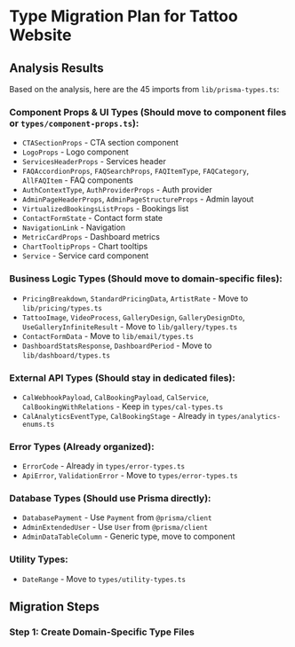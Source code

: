 # Type Migration Plan for Tattoo Website

## Analysis Results

Based on the analysis, here are the 45 imports from `lib/prisma-types.ts`:

### Component Props & UI Types (Should move to component files or `types/component-props.ts`):
- `CTASectionProps` - CTA section component
- `LogoProps` - Logo component  
- `ServicesHeaderProps` - Services header
- `FAQAccordionProps`, `FAQSearchProps`, `FAQItemType`, `FAQCategory`, `AllFAQItem` - FAQ components
- `AuthContextType`, `AuthProviderProps` - Auth provider
- `AdminPageHeaderProps`, `AdminPageStructureProps` - Admin layout
- `VirtualizedBookingsListProps` - Bookings list
- `ContactFormState` - Contact form state
- `NavigationLink` - Navigation
- `MetricCardProps` - Dashboard metrics
- `ChartTooltipProps` - Chart tooltips
- `Service` - Service card component

### Business Logic Types (Should move to domain-specific files):
- `PricingBreakdown`, `StandardPricingData`, `ArtistRate` - Move to `lib/pricing/types.ts`
- `TattooImage`, `VideoProcess`, `GalleryDesign`, `GalleryDesignDto`, `UseGalleryInfiniteResult` - Move to `lib/gallery/types.ts`
- `ContactFormData` - Move to `lib/email/types.ts`
- `DashboardStatsResponse`, `DashboardPeriod` - Move to `lib/dashboard/types.ts`

### External API Types (Should stay in dedicated files):
- `CalWebhookPayload`, `CalBookingPayload`, `CalService`, `CalBookingWithRelations` - Keep in `types/cal-types.ts`
- `CalAnalyticsEventType`, `CalBookingStage` - Already in `types/analytics-enums.ts`

### Error Types (Already organized):
- `ErrorCode` - Already in `types/error-types.ts`
- `ApiError`, `ValidationError` - Move to `types/error-types.ts`

### Database Types (Should use Prisma directly):
- `DatabasePayment` - Use `Payment` from `@prisma/client`
- `AdminExtendedUser` - Use `User` from `@prisma/client`
- `AdminDataTableColumn` - Generic type, move to component

### Utility Types:
- `DateRange` - Move to `types/utility-types.ts`

## Migration Steps

### Step 1: Create Domain-Specific Type Files
